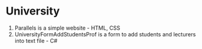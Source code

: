 # University

1. Parallels is a simple website - HTML, CSS
2. UniversityFormAddStudentsProf is a form to add students and lecturers into text file - C#
